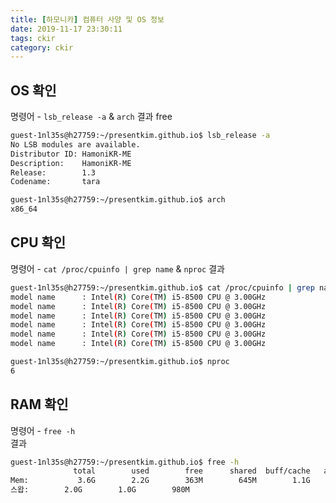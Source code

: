 ```yaml
---
title: [하모니카] 컴퓨터 사양 및 OS 정보
date: 2019-11-17 23:30:11
tags: ckir
category: ckir
---
```

  
## OS 확인
명령어 - `lsb_release -a`  & `arch`
결과  free
```bash
guest-1nl35s@h27759:~/presentkim.github.io$ lsb_release -a
No LSB modules are available.
Distributor ID: HamoniKR-ME
Description:    HamoniKR-ME
Release:        1.3
Codename:       tara
```  
```bash
guest-1nl35s@h27759:~/presentkim.github.io$ arch
x86_64
```  
  
  
## CPU 확인
명령어 - `cat /proc/cpuinfo | grep name`  & `nproc`
결과  
```bash
guest-1nl35s@h27759:~/presentkim.github.io$ cat /proc/cpuinfo | grep name
model name      : Intel(R) Core(TM) i5-8500 CPU @ 3.00GHz
model name      : Intel(R) Core(TM) i5-8500 CPU @ 3.00GHz
model name      : Intel(R) Core(TM) i5-8500 CPU @ 3.00GHz
model name      : Intel(R) Core(TM) i5-8500 CPU @ 3.00GHz
model name      : Intel(R) Core(TM) i5-8500 CPU @ 3.00GHz
model name      : Intel(R) Core(TM) i5-8500 CPU @ 3.00GHz
```  
```bash
guest-1nl35s@h27759:~/presentkim.github.io$ nproc
6
```  
  
  
## RAM 확인
명령어 - `free -h
`  
결과  
```bash
guest-1nl35s@h27759:~/presentkim.github.io$ free -h
              total        used        free      shared  buff/cache   available
Mem:           3.6G        2.2G        363M        645M        1.1G        622M
스왑:        2.0G        1.0G        980M
```  
